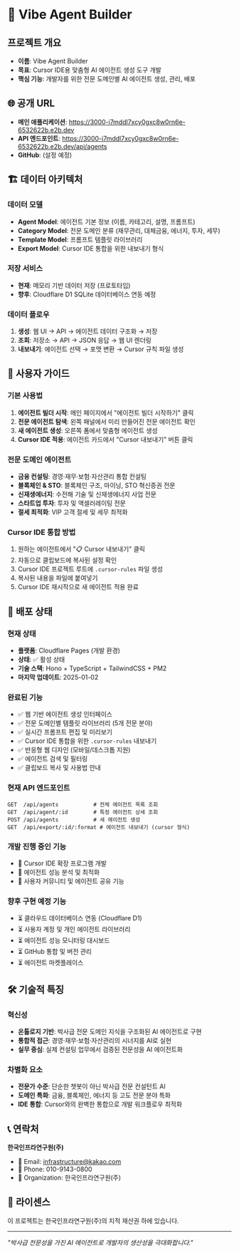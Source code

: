 # 🤖 Vibe Agent Builder

## 프로젝트 개요
- **이름**: Vibe Agent Builder
- **목표**: Cursor IDE용 맞춤형 AI 에이전트 생성 도구 개발
- **핵심 기능**: 개발자를 위한 전문 도메인별 AI 에이전트 생성, 관리, 배포

## 🌐 공개 URL
- **메인 애플리케이션**: https://3000-i7mddl7xcy0gxc8w0rn6e-6532622b.e2b.dev
- **API 엔드포인트**: https://3000-i7mddl7xcy0gxc8w0rn6e-6532622b.e2b.dev/api/agents
- **GitHub**: (설정 예정)

## 🏗️ 데이터 아키텍처

### 데이터 모델
- **Agent Model**: 에이전트 기본 정보 (이름, 카테고리, 설명, 프롬프트)
- **Category Model**: 전문 도메인 분류 (재무관리, 대체금융, 에너지, 투자, 세무)
- **Template Model**: 프롬프트 템플릿 라이브러리
- **Export Model**: Cursor IDE 통합을 위한 내보내기 형식

### 저장 서비스
- **현재**: 메모리 기반 데이터 저장 (프로토타입)
- **향후**: Cloudflare D1 SQLite 데이터베이스 연동 예정

### 데이터 플로우
1. **생성**: 웹 UI → API → 에이전트 데이터 구조화 → 저장
2. **조회**: 저장소 → API → JSON 응답 → 웹 UI 렌더링
3. **내보내기**: 에이전트 선택 → 포맷 변환 → Cursor 규칙 파일 생성

## 👥 사용자 가이드

### 기본 사용법
1. **에이전트 빌더 시작**: 메인 페이지에서 "에이전트 빌더 시작하기" 클릭
2. **전문 에이전트 탐색**: 왼쪽 패널에서 미리 만들어진 전문 에이전트 확인
3. **새 에이전트 생성**: 오른쪽 폼에서 맞춤형 에이전트 생성
4. **Cursor IDE 적용**: 에이전트 카드에서 "Cursor 내보내기" 버튼 클릭

### 전문 도메인 에이전트
- **금융 컨설팅**: 경영·재무·보험·자산관리 통합 컨설팅
- **블록체인 & STO**: 블록체인 구조, 마이닝, STO 혁신증권 전문
- **신재생에너지**: 수전해 기술 및 신재생에너지 사업 전문
- **스타트업 투자**: 투자 및 액셀러레이팅 전문
- **절세 최적화**: VIP 고객 절세 및 세무 최적화

### Cursor IDE 통합 방법
1. 원하는 에이전트에서 "📋 Cursor 내보내기" 클릭
2. 자동으로 클립보드에 복사된 설정 확인
3. Cursor IDE 프로젝트 루트에 `.cursor-rules` 파일 생성
4. 복사된 내용을 파일에 붙여넣기
5. Cursor IDE 재시작으로 새 에이전트 적용 완료

## 🚀 배포 상태

### 현재 상태
- **플랫폼**: Cloudflare Pages (개발 환경)
- **상태**: ✅ 활성 상태
- **기술 스택**: Hono + TypeScript + TailwindCSS + PM2
- **마지막 업데이트**: 2025-01-02

### 완료된 기능
- ✅ 웹 기반 에이전트 생성 인터페이스
- ✅ 전문 도메인별 템플릿 라이브러리 (5개 전문 분야)
- ✅ 실시간 프롬프트 편집 및 미리보기
- ✅ Cursor IDE 통합을 위한 `.cursor-rules` 내보내기
- ✅ 반응형 웹 디자인 (모바일/데스크톱 지원)
- ✅ 에이전트 검색 및 필터링
- ✅ 클립보드 복사 및 사용법 안내

### 현재 API 엔드포인트
```
GET  /api/agents           # 전체 에이전트 목록 조회
GET  /api/agent/:id        # 특정 에이전트 상세 조회
POST /api/agents           # 새 에이전트 생성
GET  /api/export/:id/:format # 에이전트 내보내기 (cursor 형식)
```

### 개발 진행 중인 기능
- 🔄 Cursor IDE 확장 프로그램 개발
- 🔄 에이전트 성능 분석 및 최적화
- 🔄 사용자 커뮤니티 및 에이전트 공유 기능

### 향후 구현 예정 기능
- ⏳ 클라우드 데이터베이스 연동 (Cloudflare D1)
- ⏳ 사용자 계정 및 개인 에이전트 라이브러리
- ⏳ 에이전트 성능 모니터링 대시보드
- ⏳ GitHub 통합 및 버전 관리
- ⏳ 에이전트 마켓플레이스

## 🛠️ 기술적 특징

### 혁신성
- **온톨로지 기반**: 박사급 전문 도메인 지식을 구조화된 AI 에이전트로 구현
- **통합적 접근**: 경영·재무·보험·자산관리의 시너지를 AI로 실현
- **실무 중심**: 실제 컨설팅 업무에서 검증된 전문성을 AI 에이전트화

### 차별화 요소
- **전문가 수준**: 단순한 챗봇이 아닌 박사급 전문 컨설턴트 AI
- **도메인 특화**: 금융, 블록체인, 에너지 등 고도 전문 분야 특화
- **IDE 통합**: Cursor와의 완벽한 통합으로 개발 워크플로우 최적화

## 📞 연락처
**한국인프라연구원(주)**
- 📧 Email: infrastructure@kakao.com
- 📱 Phone: 010-9143-0800
- 🏢 Organization: 한국인프라연구원(주)

## 📄 라이센스
이 프로젝트는 한국인프라연구원(주)의 지적 재산권 하에 있습니다.

---

*"박사급 전문성을 가진 AI 에이전트로 개발자의 생산성을 극대화합니다."*